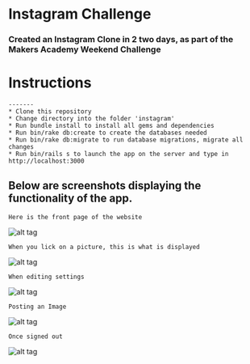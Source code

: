 Instagram Challenge
===================

### Created an Instagram Clone in 2 two days, as part of the Makers Academy Weekend Challenge 

# Instructions
```
-------
* Clone this repository
* Change directory into the folder 'instagram'
* Run bundle install to install all gems and dependencies
* Run bin/rake db:create to create the databases needed
* Run bin/rake db:migrate to run database migrations, migrate all changes
* Run bin/rails s to launch the app on the server and type in http://localhost:3000
```

## Below are screenshots displaying the functionality of the app.

``` Here is the front page of the website ```

![alt tag](https://github.com/JohnChangUK/instagram-challenge/blob/master/Front%20Page.png)

``` When you lick on a picture, this is what is displayed ```

![alt tag](https://github.com/JohnChangUK/instagram-challenge/blob/master/Picture.png)

``` When editing settings ```

![alt tag](https://github.com/JohnChangUK/instagram-challenge/blob/master/Edit%20User.png)

``` Posting an Image ```

![alt tag](https://github.com/JohnChangUK/instagram-challenge/blob/master/Post%20Image.png)

``` Once signed out ```

![alt tag](https://github.com/JohnChangUK/instagram-challenge/blob/master/Sign%20Out.png)
